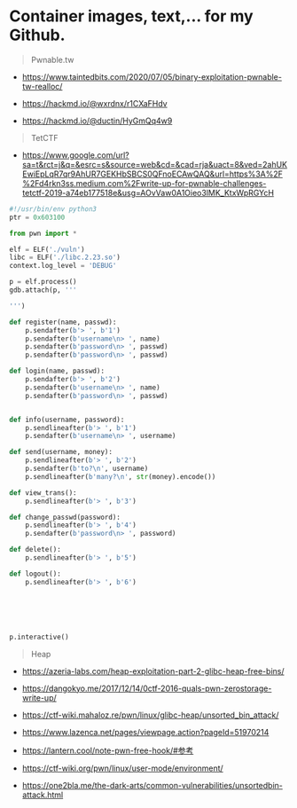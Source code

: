 # Container images, text,... for my Github.

>Pwnable.tw

   * https://www.taintedbits.com/2020/07/05/binary-exploitation-pwnable-tw-realloc/

   * https://hackmd.io/@wxrdnx/r1CXaFHdv
   
   * https://hackmd.io/@ductin/HyGmQq4w9

> TetCTF
 
  * https://www.google.com/url?sa=t&rct=j&q=&esrc=s&source=web&cd=&cad=rja&uact=8&ved=2ahUKEwiEpLqR7qr9AhUR7GEKHbSBCS0QFnoECAwQAQ&url=https%3A%2F%2Fd4rkn3ss.medium.com%2Fwrite-up-for-pwnable-challenges-tetctf-2019-a74eb177518e&usg=AOvVaw0A1Oieo3lMK_KtxWpRGYcH

```python 
#!/usr/bin/env python3 
ptr = 0x603100

from pwn import *

elf = ELF('./vuln')
libc = ELF('./libc.2.23.so')
context.log_level = 'DEBUG'

p = elf.process()
gdb.attach(p, '''

''')

def register(name, passwd):
    p.sendafter(b'> ', b'1')
    p.sendafter(b'username\n> ', name)
    p.sendafter(b'password\n> ', passwd)
    p.sendafter(b'password\n> ', passwd)

def login(name, passwd):
    p.sendafter(b'> ', b'2')
    p.sendafter(b'username\n> ', name)
    p.sendafter(b'password\n> ', passwd)


def info(username, password):
    p.sendlineafter(b'> ', b'1')
    p.sendafter(b'username\n> ', username)

def send(username, money):
    p.sendlineafter(b'> ', b'2')
    p.sendafter(b'to?\n', username)
    p.sendlineafter(b'many?\n', str(money).encode())

def view_trans():
    p.sendlineafter(b'> ', b'3')

def change_passwd(password):
    p.sendlineafter(b'> ', b'4')
    p.sendafter(b'password\n> ', password)

def delete():
    p.sendlineafter(b'> ', b'5')

def logout():
    p.sendlineafter(b'> ', b'6')






p.interactive()

```
>Heap

   * https://azeria-labs.com/heap-exploitation-part-2-glibc-heap-free-bins/

   * https://dangokyo.me/2017/12/14/0ctf-2016-quals-pwn-zerostorage-write-up/

   * https://ctf-wiki.mahaloz.re/pwn/linux/glibc-heap/unsorted_bin_attack/

   * https://www.lazenca.net/pages/viewpage.action?pageId=51970214

   * https://lantern.cool/note-pwn-free-hook/#参考

   * https://ctf-wiki.org/pwn/linux/user-mode/environment/

   * https://one2bla.me/the-dark-arts/common-vulnerabilities/unsortedbin-attack.html


